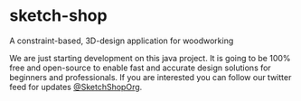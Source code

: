 # sketch-shop
A constraint-based, 3D-design application for woodworking

We are just starting development on this java project.  It is going to be 100% free and open-source to enable fast and accurate design solutions for beginners and professionals.  If you are interested you can follow our twitter feed for updates [@SketchShopOrg](https://twitter.com/SketchShopOrg "Sketch Shop").  

